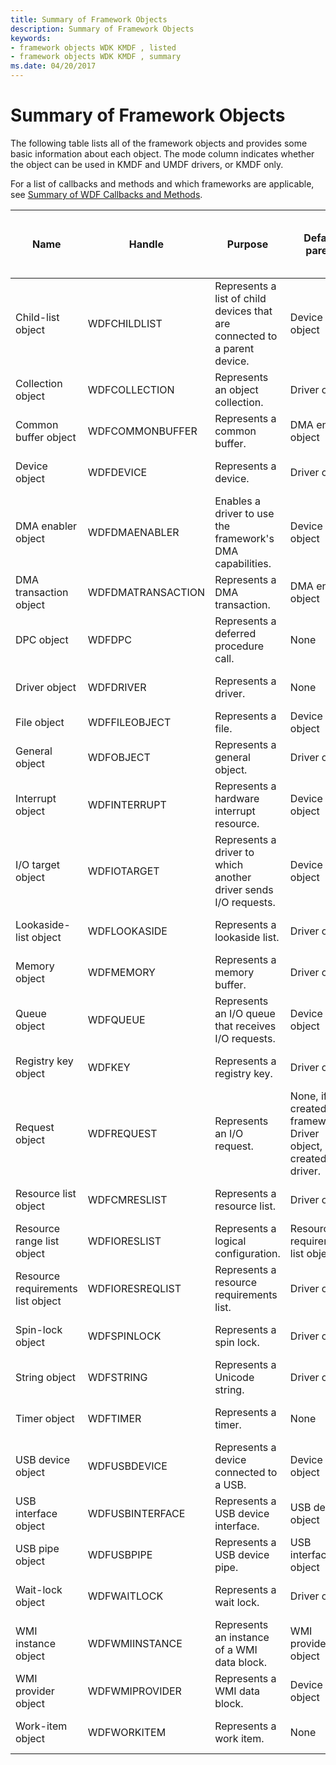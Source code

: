 ```yaml
---
title: Summary of Framework Objects
description: Summary of Framework Objects
keywords:
- framework objects WDK KMDF , listed
- framework objects WDK KMDF , summary
ms.date: 04/20/2017
---
```


# Summary of Framework Objects


The following table lists all of the framework objects and provides some basic information about each object. The mode column indicates whether the object can be used in KMDF and UMDF drivers, or KMDF only.

For a list of callbacks and methods and which frameworks are applicable, see [Summary of WDF Callbacks and Methods](/windows-hardware/drivers/ddi/_wdf/).

|Name|Handle|Purpose|Default parent|Can driver override default parent?|Mode|Reference|
|--- |--- |--- |--- |--- |--- |--- |
|Child-list object|WDFCHILDLIST|Represents a list of child devices that are connected to a parent device.|Device object|No|KM|[WDF Child-List Object Reference](/windows-hardware/drivers/ddi/wdfchildlist/)|
|Collection object|WDFCOLLECTION|Represents an object collection.|Driver object|Yes|KM/UM|[WDF Collection Object Reference](/windows-hardware/drivers/ddi/wdfcollection/)|
|Common buffer object|WDFCOMMONBUFFER|Represents a common buffer.|DMA enabler object|No|KM|[WDF Common Buffer Object Reference](/windows-hardware/drivers/ddi/wdfcommonbuffer/)|
|Device object|WDFDEVICE|Represents a device.|Driver object|No|KM/UM|[WDF Device Object Reference](/windows-hardware/drivers/ddi/wdfdevice/)|
|DMA enabler object|WDFDMAENABLER|Enables a driver to use the framework's DMA capabilities.|Device object|Yes|KM|[WDF DMA Object Reference](/windows-hardware/drivers/ddi/wdfdmaenabler/)|
|DMA transaction object|WDFDMATRANSACTION|Represents a DMA transaction.|DMA enabler object|No|KM|[WDF DMA Object Reference](/windows-hardware/drivers/ddi/wdfdmaenabler/)|
|DPC object|WDFDPC|Represents a deferred procedure call.|None|Yes|KM|[WDF DPC Object Reference](/windows-hardware/drivers/ddi/wdfdpc/)|
|Driver object|WDFDRIVER|Represents a driver.|None|No|KM/UM|[WDF Driver Object Reference](/windows-hardware/drivers/ddi/wdfdriver/)|
|File object|WDFFILEOBJECT|Represents a file.|Device object|No|KM/UM|[WDF File Object Reference](/windows-hardware/drivers/ddi/wdffileobject/)|
|General object|WDFOBJECT|Represents a general object.|Driver object|Yes|KM/UM|[WDF General Object Reference](/windows-hardware/drivers/ddi/wdfobject/)|
|Interrupt object|WDFINTERRUPT|Represents a hardware interrupt resource.|Device object|Yes|KM/UM|[WDF Interrupt Object Reference](/windows-hardware/drivers/ddi/wdfinterrupt/)|
|I/O target object|WDFIOTARGET|Represents a driver to which another driver sends I/O requests.|Device object|Yes|KM/UM|[WDF I/O Target Object Reference](/windows-hardware/drivers/ddi/wdfiotarget/)|
|Lookaside-list object|WDFLOOKASIDE|Represents a lookaside list.|Driver object|Yes|KM|[WDF Memory Object Reference](/windows-hardware/drivers/ddi/wdfmemory/)|
|Memory object|WDFMEMORY|Represents a memory buffer.|Driver object|Yes|KM/UM|[WDF Memory Object Reference](/windows-hardware/drivers/ddi/wdfmemory/)|
|Queue object|WDFQUEUE|Represents an I/O queue that receives I/O requests.|Device object|Yes|KM/UM|[WDF Queue Object Reference](/windows-hardware/drivers/ddi/wdfio/)|
|Registry key object|WDFKEY|Represents a registry key.|Driver object|Yes|KM/UM|[WDF Registry Key Object Reference](/windows-hardware/drivers/ddi/wdfregistry/)|
|Request object|WDFREQUEST|Represents an I/O request.|None, if created by framework. Driver object, if created by driver.|Yes, if created by driver.|KM/UM|[WDF Request Object Reference](/windows-hardware/drivers/ddi/wdfrequest/)|
|Resource list object|WDFCMRESLIST|Represents a resource list.|Driver object|No|KM/UM|[WDF Resource Object Reference](/windows-hardware/drivers/ddi/wdfresource/)|
|Resource range list object|WDFIORESLIST|Represents a logical configuration.|Resource requirements list object|No|KM|[WDF Resource Object Reference](/windows-hardware/drivers/ddi/wdfresource/)|
|Resource requirements list object|WDFIORESREQLIST|Represents a resource requirements list.|Driver object|No|KM|[WDF Resource Object Reference](/windows-hardware/drivers/ddi/wdfresource/)|
|Spin-lock object|WDFSPINLOCK|Represents a spin lock.|Driver object|Yes|KM/UM|[WDF Synchronization Methods](/windows-hardware/drivers/ddi/wdfsync/)|
|String object|WDFSTRING|Represents a Unicode string.|Driver object|Yes|KM/UM|[WDF String Object Reference](/windows-hardware/drivers/ddi/wdfstring/)|
|Timer object|WDFTIMER|Represents a timer.|None|Yes|KM/UM|[WDF Timer Object Reference](/windows-hardware/drivers/ddi/wdftimer/)|
|USB device object|WDFUSBDEVICE|Represents a device connected to a USB.|Device object|No|KM/UM|[WDF USB Reference](/windows-hardware/drivers/ddi/wdfusb/)|
|USB interface object|WDFUSBINTERFACE|Represents a USB device interface.|USB device object|No|KM/UM|[WDF USB Reference](/windows-hardware/drivers/ddi/wdfusb/)|
|USB pipe object|WDFUSBPIPE|Represents a USB device pipe.|USB interface object|No|KM/UM|[WDF USB Reference](/windows-hardware/drivers/ddi/wdfusb/)|
|Wait-lock object|WDFWAITLOCK|Represents a wait lock.|Driver object|Yes|KM/UM|[WDF Synchronization Methods](/windows-hardware/drivers/ddi/wdfsync/)|
|WMI instance object|WDFWMIINSTANCE|Represents an instance of a WMI data block.|WMI provider object|No|KM|[WDF WMI Reference](/windows-hardware/drivers/ddi/wdfwmi/)|
|WMI provider object|WDFWMIPROVIDER|Represents a WMI data block.|Device object|No|KM|[WDF WMI Reference](/windows-hardware/drivers/ddi/wdfwmi/)|
|Work-item object|WDFWORKITEM|Represents a work item.|None|Yes|KM/UM|[WDF Work-Item Object Reference](/windows-hardware/drivers/ddi/wdfworkitem/)|


 

 

